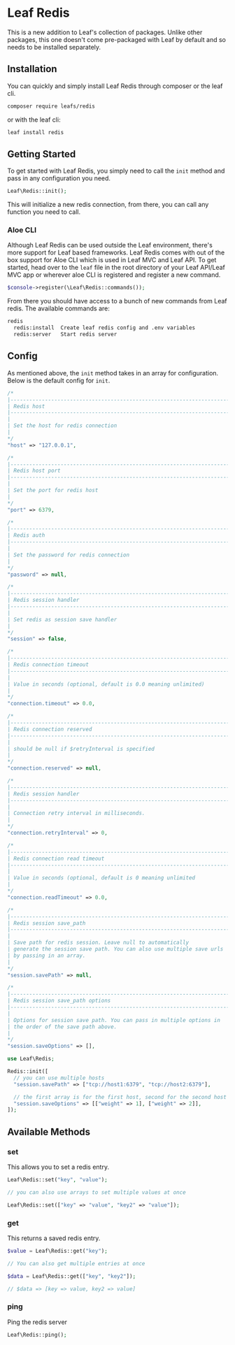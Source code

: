 # Leaf Redis

<!-- [![Latest Stable Version](https://poser.pugx.org/leafs/leaf/v/stable)](https://packagist.org/packages/leafs/leaf)
[![Total Downloads](https://poser.pugx.org/leafs/leaf/downloads)](https://packagist.org/packages/leafs/leaf)
[![License](https://poser.pugx.org/leafs/leaf/license)](https://packagist.org/packages/leafs/leaf) -->

This is a new addition to Leaf's collection of packages. Unlike other packages, this one doesn't come pre-packaged with Leaf by default and so needs to be installed separately.

## Installation

You can quickly and simply install Leaf Redis through composer or the leaf cli.

```bash
composer require leafs/redis
```

or with the leaf cli:

```bash
leaf install redis
```

## Getting Started

To get started with Leaf Redis, you simply need to call the `init` method and pass in any configuration you need.

```php
Leaf\Redis::init();
```

This will initialize a new redis connection, from there, you can call any function you need to call.

### Aloe CLI

Although Leaf Redis can be used outside the Leaf environment, there's more support for Leaf based frameworks. Leaf Redis comes with out of the box support for Aloe CLI which is used in Leaf MVC and Leaf API. To get started, head over to the `leaf` file in the root directory of your Leaf API/Leaf MVC app or wherever aloe CLI is registered and register a new command.

```php
$console->register(\Leaf\Redis::commands());
```

From there you should have access to a bunch of new commands from Leaf redis. The available commands are:

```bash
redis
  redis:install  Create leaf redis config and .env variables
  redis:server   Start redis server
```

## Config

As mentioned above, the `init` method takes in an array for configuration. Below is the default config for `init`.

```php
/*
|--------------------------------------------------------------------------
| Redis host
|--------------------------------------------------------------------------
|
| Set the host for redis connection
|
*/
"host" => "127.0.0.1",

/*
|--------------------------------------------------------------------------
| Redis host port
|--------------------------------------------------------------------------
|
| Set the port for redis host
|
*/
"port" => 6379,

/*
|--------------------------------------------------------------------------
| Redis auth
|--------------------------------------------------------------------------
|
| Set the password for redis connection
|
*/
"password" => null,

/*
|--------------------------------------------------------------------------
| Redis session handler
|--------------------------------------------------------------------------
|
| Set redis as session save handler
|
*/
"session" => false,

/*
|--------------------------------------------------------------------------
| Redis connection timeout
|--------------------------------------------------------------------------
|
| Value in seconds (optional, default is 0.0 meaning unlimited)
|
*/
"connection.timeout" => 0.0,

/*
|--------------------------------------------------------------------------
| Redis connection reserved
|--------------------------------------------------------------------------
|
| should be null if $retryInterval is specified
|
*/
"connection.reserved" => null,

/*
|--------------------------------------------------------------------------
| Redis session handler
|--------------------------------------------------------------------------
|
| Connection retry interval in milliseconds.
|
*/
"connection.retryInterval" => 0,

/*
|--------------------------------------------------------------------------
| Redis connection read timeout
|--------------------------------------------------------------------------
|
| Value in seconds (optional, default is 0 meaning unlimited
|
*/
"connection.readTimeout" => 0.0,

/*
|--------------------------------------------------------------------------
| Redis session save_path
|--------------------------------------------------------------------------
|
| Save path for redis session. Leave null to automatically
| generate the session save path. You can also use multiple save urls
| by passing in an array.
|
*/
"session.savePath" => null,

/*
|--------------------------------------------------------------------------
| Redis session save_path options
|--------------------------------------------------------------------------
|
| Options for session save path. You can pass in multiple options in
| the order of the save path above.
|
*/
"session.saveOptions" => [],
```

```php
use Leaf\Redis;

Redis::init([
  // you can use multiple hosts
  "session.savePath" => ["tcp://host1:6379", "tcp://host2:6379"],

  // the first array is for the first host, second for the second host
  "session.saveOptions" => [["weight" => 1], ["weight" => 2]],
]);
```

## Available Methods

### set

This allows you to set a redis entry.

```php
Leaf\Redis::set("key", "value");

// you can also use arrays to set multiple values at once

Leaf\Redis::set(["key" => "value", "key2" => "value"]);
```

### get

This returns a saved redis entry.

```php
$value = Leaf\Redis::get("key");

// You can also get multiple entries at once

$data = Leaf\Redis::get(["key", "key2"]);

// $data => [key => value, key2 => value]
```

### ping

Ping the redis server

```php
Leaf\Redis::ping();
```

